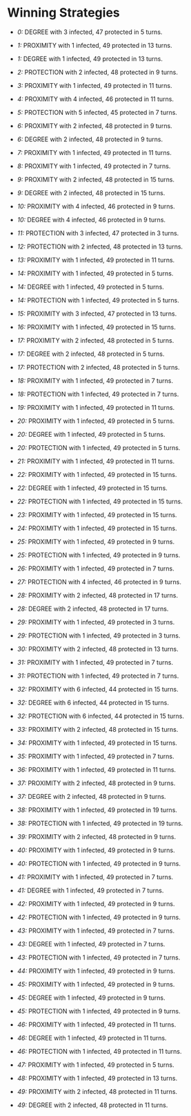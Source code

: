 # Winning Strategies

* _0:_ DEGREE with 3 infected, 47 protected in 5 turns.


* _1:_ PROXIMITY with 1 infected, 49 protected in 13 turns.


* _1:_ DEGREE with 1 infected, 49 protected in 13 turns.


* _2:_ PROTECTION with 2 infected, 48 protected in 9 turns.


* _3:_ PROXIMITY with 1 infected, 49 protected in 11 turns.


* _4:_ PROXIMITY with 4 infected, 46 protected in 11 turns.


* _5:_ PROTECTION with 5 infected, 45 protected in 7 turns.


* _6:_ PROXIMITY with 2 infected, 48 protected in 9 turns.


* _6:_ DEGREE with 2 infected, 48 protected in 9 turns.


* _7:_ PROXIMITY with 1 infected, 49 protected in 11 turns.


* _8:_ PROXIMITY with 1 infected, 49 protected in 7 turns.


* _9:_ PROXIMITY with 2 infected, 48 protected in 15 turns.


* _9:_ DEGREE with 2 infected, 48 protected in 15 turns.


* _10:_ PROXIMITY with 4 infected, 46 protected in 9 turns.


* _10:_ DEGREE with 4 infected, 46 protected in 9 turns.


* _11:_ PROTECTION with 3 infected, 47 protected in 3 turns.


* _12:_ PROTECTION with 2 infected, 48 protected in 13 turns.


* _13:_ PROXIMITY with 1 infected, 49 protected in 11 turns.


* _14:_ PROXIMITY with 1 infected, 49 protected in 5 turns.


* _14:_ DEGREE with 1 infected, 49 protected in 5 turns.


* _14:_ PROTECTION with 1 infected, 49 protected in 5 turns.


* _15:_ PROXIMITY with 3 infected, 47 protected in 13 turns.


* _16:_ PROXIMITY with 1 infected, 49 protected in 15 turns.


* _17:_ PROXIMITY with 2 infected, 48 protected in 5 turns.


* _17:_ DEGREE with 2 infected, 48 protected in 5 turns.


* _17:_ PROTECTION with 2 infected, 48 protected in 5 turns.


* _18:_ PROXIMITY with 1 infected, 49 protected in 7 turns.


* _18:_ PROTECTION with 1 infected, 49 protected in 7 turns.


* _19:_ PROXIMITY with 1 infected, 49 protected in 11 turns.


* _20:_ PROXIMITY with 1 infected, 49 protected in 5 turns.


* _20:_ DEGREE with 1 infected, 49 protected in 5 turns.


* _20:_ PROTECTION with 1 infected, 49 protected in 5 turns.


* _21:_ PROXIMITY with 1 infected, 49 protected in 11 turns.


* _22:_ PROXIMITY with 1 infected, 49 protected in 15 turns.


* _22:_ DEGREE with 1 infected, 49 protected in 15 turns.


* _22:_ PROTECTION with 1 infected, 49 protected in 15 turns.


* _23:_ PROXIMITY with 1 infected, 49 protected in 15 turns.


* _24:_ PROXIMITY with 1 infected, 49 protected in 15 turns.


* _25:_ PROXIMITY with 1 infected, 49 protected in 9 turns.


* _25:_ PROTECTION with 1 infected, 49 protected in 9 turns.


* _26:_ PROXIMITY with 1 infected, 49 protected in 7 turns.


* _27:_ PROTECTION with 4 infected, 46 protected in 9 turns.


* _28:_ PROXIMITY with 2 infected, 48 protected in 17 turns.


* _28:_ DEGREE with 2 infected, 48 protected in 17 turns.


* _29:_ PROXIMITY with 1 infected, 49 protected in 3 turns.


* _29:_ PROTECTION with 1 infected, 49 protected in 3 turns.


* _30:_ PROXIMITY with 2 infected, 48 protected in 13 turns.


* _31:_ PROXIMITY with 1 infected, 49 protected in 7 turns.


* _31:_ PROTECTION with 1 infected, 49 protected in 7 turns.


* _32:_ PROXIMITY with 6 infected, 44 protected in 15 turns.


* _32:_ DEGREE with 6 infected, 44 protected in 15 turns.


* _32:_ PROTECTION with 6 infected, 44 protected in 15 turns.


* _33:_ PROXIMITY with 2 infected, 48 protected in 15 turns.


* _34:_ PROXIMITY with 1 infected, 49 protected in 15 turns.


* _35:_ PROXIMITY with 1 infected, 49 protected in 7 turns.


* _36:_ PROXIMITY with 1 infected, 49 protected in 11 turns.


* _37:_ PROXIMITY with 2 infected, 48 protected in 9 turns.


* _37:_ DEGREE with 2 infected, 48 protected in 9 turns.


* _38:_ PROXIMITY with 1 infected, 49 protected in 19 turns.


* _38:_ PROTECTION with 1 infected, 49 protected in 19 turns.


* _39:_ PROXIMITY with 2 infected, 48 protected in 9 turns.


* _40:_ PROXIMITY with 1 infected, 49 protected in 9 turns.


* _40:_ PROTECTION with 1 infected, 49 protected in 9 turns.


* _41:_ PROXIMITY with 1 infected, 49 protected in 7 turns.


* _41:_ DEGREE with 1 infected, 49 protected in 7 turns.


* _42:_ PROXIMITY with 1 infected, 49 protected in 9 turns.


* _42:_ PROTECTION with 1 infected, 49 protected in 9 turns.


* _43:_ PROXIMITY with 1 infected, 49 protected in 7 turns.


* _43:_ DEGREE with 1 infected, 49 protected in 7 turns.


* _43:_ PROTECTION with 1 infected, 49 protected in 7 turns.


* _44:_ PROXIMITY with 1 infected, 49 protected in 9 turns.


* _45:_ PROXIMITY with 1 infected, 49 protected in 9 turns.


* _45:_ DEGREE with 1 infected, 49 protected in 9 turns.


* _45:_ PROTECTION with 1 infected, 49 protected in 9 turns.


* _46:_ PROXIMITY with 1 infected, 49 protected in 11 turns.


* _46:_ DEGREE with 1 infected, 49 protected in 11 turns.


* _46:_ PROTECTION with 1 infected, 49 protected in 11 turns.


* _47:_ PROXIMITY with 1 infected, 49 protected in 5 turns.


* _48:_ PROXIMITY with 1 infected, 49 protected in 13 turns.


* _49:_ PROXIMITY with 2 infected, 48 protected in 11 turns.


* _49:_ DEGREE with 2 infected, 48 protected in 11 turns.



